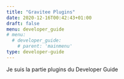 ```yaml
---
title: "Gravitee Plugins"
date: 2020-12-16T00:42:43+01:00
draft: false
menu: developer_guide
# menu:
  # developer_guide:
    # parent: 'mainmenu'
type: developer-guide
---
```


Je suis la partie plugins du Developer Guide
